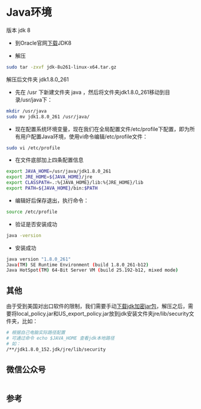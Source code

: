 
# Java环境

版本 jdk 8

* 到Oracle官网[下载](https://www.oracle.com/technetwork/java/javase/downloads/jdk8-downloads-2133151.html)JDK8

* 解压

``` bash
sudo tar -zxvf jdk-8u261-linux-x64.tar.gz
```

解压后文件夹 jdk1.8.0_261

* 先在 /usr 下新建文件夹 java ，然后将文件夹jdk1.8.0_261移动到目录/usr/java下：

``` bash
mkdir /usr/java
sudo mv jdk1.8.0_261 /usr/java/
```

* 现在配置系统环境变量，现在我们在全局配置文件/etc/profile下配置，即为所有用户配置Java环境，使用vi命令编辑/etc/profile文件：

``` bash
sudo vi /etc/profile
```

* 在文件底部加上四条配置信息

``` bash
export JAVA_HOME=/usr/java/jdk1.8.0_261
export JRE_HOME=${JAVA_HOME}/jre
export CLASSPATH=.:%{JAVA_HOME}/lib:%{JRE_HOME}/lib
export PATH=${JAVA_HOME}/bin:$PATH
```

* 编辑好后保存退出，执行命令：

``` bash
source /etc/profile
```

* 验证是否安装成功

``` bash
java -version
```

* 安装成功

``` bash
java version "1.8.0_261"
Java(TM) SE Runtime Environment (build 1.8.0_261-b12)
Java HotSpot(TM) 64-Bit Server VM (build 25.192-b12, mixed mode)
```

## 其他

由于受到美国对出口软件的限制，我们需要手动[下载jdk加密jar包](http://www.oracle.com/technetwork/java/javase/downloads/jce8-download-2133166.html)，解压之后，需要将local_policy.jar和US_export_policy.jar放到jdk安装文件夹jre/lib/security文件夹，比如：

```bash
# 根据自己电脑实际路径配置
# 可通过命令 echo $JAVA_HOME 查看jdk本地路径
# 如：
/**/jdk1.8.0_152.jdk/jre/lib/security
```

## 微信公众号

<img :src="$withBase('/image/qrcode_xiaperio_430.jpg')" style="width:250px;"/>

## 参考
